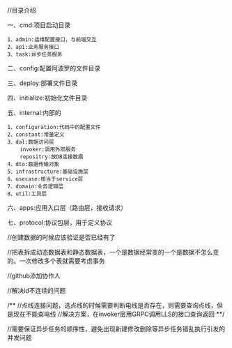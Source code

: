 //目录介绍

一、cmd:项目启动目录

    1、admin:运维配置接口，与前端交互
    2、api:业务服务接口
    3、task:异步任务服务
二、config:配置阿波罗的文件目录

三、deploy:部署文件目录

四、initialize:初始化文件目录

五、internal:内部的

    1、configuration:代码中的配置文件
    2、constant:常量定义
    3、dal:数据访问层
        invoker:调用外部服务
        repositry:放DB连接数据
    4、dto:数据传输对象
    5、infrastructure:基础设施层
    6、usecase:相当于service层
    7、domain:业务逻辑层
    8、util:工具层
六、apps:应用入口层（路由层，接收请求）

七、protocol:协议包层，用于定义协议


//创建数据的时候应该验证是否已经有了

//把表拆成动态数据表和静态数据表，一个是数据经常变的一个是数据不怎么变的。一次修改多个表就需要考虑事务

//github添加协作人

//解决id不连续的问题


/**
//点线连接问题，选点线的时候需要判断电线是否存在，则需要查询点线，但是现在不能查电线
//解决方案，在invoker层用GRPC调用LLS的接口查询返回
**/

//需要保证异步任务的顺序性，避免出现新建修改删除等异步任务错乱执行引发的并发问题
